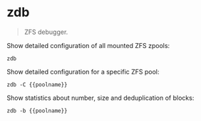 zdb
===

> ZFS debugger.

Show detailed configuration of all mounted ZFS zpools:

    zdb

Show detailed configuration for a specific ZFS pool:

    zdb -C {{poolname}}

Show statistics about number, size and deduplication of blocks:

    zdb -b {{poolname}}
